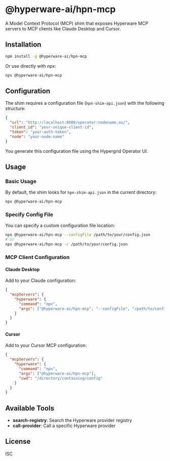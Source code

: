 # @hyperware-ai/hpn-mcp

A Model Context Protocol (MCP) shim that exposes Hyperware MCP servers to MCP clients like Claude Desktop and Cursor.

## Installation

```bash
npm install -g @hyperware-ai/hpn-mcp
```

Or use directly with npx:
```bash
npx @hyperware-ai/hpn-mcp
```

## Configuration

The shim requires a configuration file (`hpn-shim-api.json`) with the following structure:

```json
{
  "url": "http://localhost:8080/operator:nodename.os/",
  "client_id": "your-unique-client-id",
  "token": "your-auth-token",
  "node": "your-node-name"
}
```

You generate this configuration file using the Hypergrid Operator UI.

## Usage

### Basic Usage
By default, the shim looks for `hpn-shim-api.json` in the current directory:

```bash
npx @hyperware-ai/hpn-mcp
```

### Specify Config File
You can specify a custom configuration file location:

```bash
npx @hyperware-ai/hpn-mcp --configFile /path/to/your/config.json
# or
npx @hyperware-ai/hpn-mcp -c /path/to/your/config.json
```

### MCP Client Configuration

#### Claude Desktop
Add to your Claude configuration:

```json
{
  "mcpServers": {
    "hyperware": {
      "command": "npx",
      "args": ["@hyperware-ai/hpn-mcp", "--configFile", "/path/to/config.json"]
    }
  }
}
```

#### Cursor
Add to your Cursor MCP configuration:

```json
{
  "mcpServers": {
    "hyperware": {
      "command": "npx",
      "args": ["@hyperware-ai/hpn-mcp"],
      "cwd": "/directory/containing/config"
    }
  }
}
```

## Available Tools

- **search-registry**: Search the Hyperware provider registry
- **call-provider**: Call a specific Hyperware provider

## License

ISC